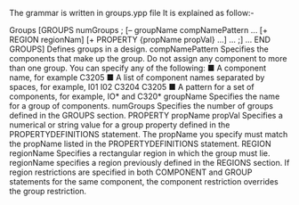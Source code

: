 The grammar is written in groups.ypp file
It is explained as follow:-

Groups
[GROUPS numGroups ;
     [– groupName compNamePattern ...
          [+ REGION regionNam]
          [+ PROPERTY {propName propVal} ...] ...
     ;] ...
END GROUPS]
Defines groups in a design.
compNamePattern             Specifies the components that make up the group. Do not assign
                            any component to more than one group. You can specify any of
                            the following:
                              ■    A component name, for example C3205
                              ■    A list of component names separated by spaces, for
                                   example, I01 I02 C3204 C3205
                              ■    A pattern for a set of components, for example, IO* and
                                   C320*
groupName                   Specifies the name for a group of components.
numGroups                   Specifies the number of groups defined in the GROUPS section.
PROPERTY propName propVal
                            Specifies a numerical or string value for a group property defined
                            in the PROPERTYDEFINITIONS statement. The propName you
                            specify must match the propName listed in the
                            PROPERTYDEFINITIONS statement.
REGION regionName           Specifies a rectangular region in which the group must lie.
                            regionName specifies a region previously defined in the
                            REGIONS section. If region restrictions are specified in both
                            COMPONENT and GROUP statements for the same component,
                            the component restriction overrides the group restriction.
